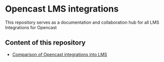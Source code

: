 # Opencast LMS integrations

This repository serves as a documentation and collaboration hub for all LMS Integrations for Opencast

## Content of this repository

* [Comparison of Opencast integrations into LMS](/comparison.md)
